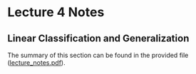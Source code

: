# Lecture 4 Notes

## Linear Classification and Generalization
The summary of this section can be found in the provided file ([lecture_notes.pdf](https://github.com/pulszao/mit_machine_learning/blob/main/lecture_4/lecture_notes.pdf)).
